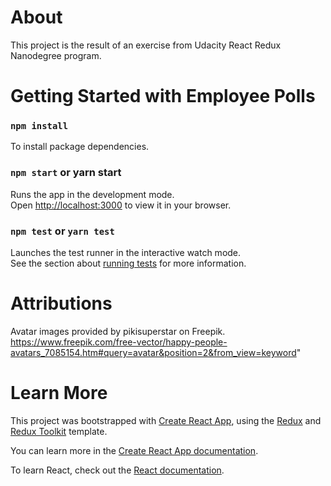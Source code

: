 # About
This project is the result of an exercise from Udacity React Redux Nanodegree program.

# Getting Started with Employee Polls
### `npm install`
To install package dependencies.

### `npm start` or yarn start

Runs the app in the development mode.\
Open [http://localhost:3000](http://localhost:3000) to view it in your browser.

### `npm test` or `yarn test`

Launches the test runner in the interactive watch mode.\
See the section about [running tests](https://facebook.github.io/create-react-app/docs/running-tests) for more information.

# Attributions
Avatar images provided by pikisuperstar on Freepik.\
https://www.freepik.com/free-vector/happy-people-avatars_7085154.htm#query=avatar&position=2&from_view=keyword"

# Learn More
This project was bootstrapped with [Create React App](https://github.com/facebook/create-react-app), using the [Redux](https://redux.js.org/) and [Redux Toolkit](https://redux-toolkit.js.org/) template.

You can learn more in the [Create React App documentation](https://facebook.github.io/create-react-app/docs/getting-started).

To learn React, check out the [React documentation](https://reactjs.org/).
